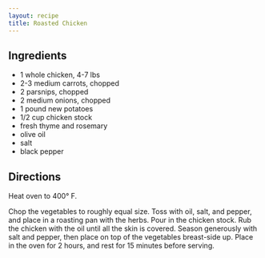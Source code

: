 ```yaml
---
layout: recipe
title: Roasted Chicken
---
```


## Ingredients

* 1 whole chicken, 4-7 lbs
* 2-3 medium carrots, chopped
* 2 parsnips, chopped
* 2 medium onions, chopped
* 1 pound new potatoes
* 1/2 cup chicken stock
* fresh thyme and rosemary
* olive oil
* salt
* black pepper

## Directions

Heat oven to 400° F.

Chop the vegetables to roughly equal size. Toss with oil, salt, and
pepper, and place in a roasting pan with the herbs. Pour in the chicken
stock. Rub the chicken with the oil until all the skin is covered.
Season generously with salt and pepper, then place on top of the
vegetables breast-side up. Place in the oven for 2 hours, and rest for
15 minutes before serving.
